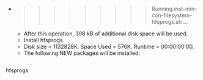 * >>>>>>>>> Running inst-min-con-filesystem-hfsprogs.sh ...
  * After this operation, 398 kB of additional disk space will be used.
  * Install hfsprogs.
  * Disk size = 1132828K. Space Used = 576K. Runtime = 00:00:00:00.
  * The following NEW packages will be installed:
  ```bash
hfsprogs
  ```

